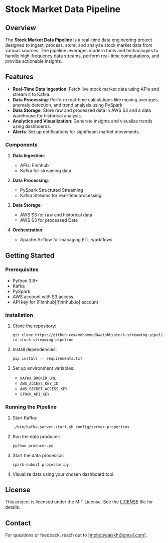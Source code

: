 # Stock Market Data Pipeline

## Overview
The **Stock Market Data Pipeline** is a real-time data engineering project designed to ingest, process, store, and analyze stock market data from various sources. The pipeline leverages modern tools and technologies to handle high-frequency data streams, perform real-time computations, and provide actionable insights.

## Features
- **Real-Time Data Ingestion**: Fetch live stock market data using APIs and stream it to Kafka.
- **Data Processing**: Perform real-time calculations like moving averages, anomaly detection, and trend analysis using PySpark.
- **Data Storage**: Store raw and processed data in AWS S3 and a data warehouse for historical analysis.
- **Analytics and Visualization**: Generate insights and visualize trends using dashboards.
- **Alerts**: Set up notifications for significant market movements.

### Components
1. **Data Ingestion**:
   - APIs: Finnhub
   - Kafka for streaming data

2. **Data Processing**:
   - PySpark Structured Streaming
   - Kafka Streams for real-time processing

3. **Data Storage**:
   - AWS S3 for raw and historical data
   - AWS S3 for processed Data

4. **Orchestration**:
   - Apache Airflow for managing ETL workflows

## Getting Started

### Prerequisites
- Python 3.8+
- Kafka
- PySpark
- AWS account with S3 access
- API key for [Finnhub][finnhub.io] account

### Installation
1. Clone the repository:
   ```bash
   git clone https://github.com/mohammedOwaiskh/stock-streaming-pipeline.git
   cd stock-streaming-pipeline
   ```

2. Install dependencies:
   ```bash
   pip install -r requirements.txt
   ```

3. Set up environment variables:
   - `KAFKA_BROKER_URL`
   - `AWS_ACCESS_KEY_ID`
   - `AWS_SECRET_ACCESS_KEY`
   - `STOCK_API_KEY`

### Running the Pipeline
1. Start Kafka:
   ```bash
   ./bin/kafka-server-start.sh config/server.properties
   ```

2. Run the data producer:
   ```bash
   python producer.py
   ```

3. Start the data processor:
   ```bash
   spark-submit processor.py
   ```

4. Visualize data using your chosen dashboard tool.

## License
This project is licensed under the MIT License. See the [LICENSE](LICENSE) file for details.

## Contact
For questions or feedback, reach out to [mohdowaiskh@gmail.com].

